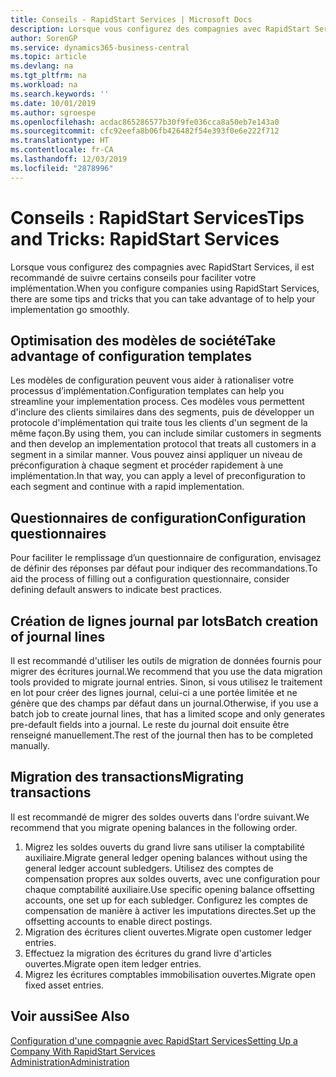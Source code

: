 ```yaml
---
title: Conseils - RapidStart Services | Microsoft Docs
description: Lorsque vous configurez des compagnies avec RapidStart Services, il est recommandé de suivre certains conseils pour faciliter votre implémentation.
author: SorenGP
ms.service: dynamics365-business-central
ms.topic: article
ms.devlang: na
ms.tgt_pltfrm: na
ms.workload: na
ms.search.keywords: ''
ms.date: 10/01/2019
ms.author: sgroespe
ms.openlocfilehash: acdac865286577b30f9fe036cca8a50eb7e143a0
ms.sourcegitcommit: cfc92eefa8b06fb426482f54e393f0e6e222f712
ms.translationtype: HT
ms.contentlocale: fr-CA
ms.lasthandoff: 12/03/2019
ms.locfileid: "2878996"
---
```

# <a name="tips-and-tricks-rapidstart-services"></a><span data-ttu-id="9468a-103">Conseils : RapidStart Services</span><span class="sxs-lookup"><span data-stu-id="9468a-103">Tips and Tricks: RapidStart Services</span></span>
<span data-ttu-id="9468a-104">Lorsque vous configurez des compagnies avec RapidStart Services, il est recommandé de suivre certains conseils pour faciliter votre implémentation.</span><span class="sxs-lookup"><span data-stu-id="9468a-104">When you configure companies using RapidStart Services, there are some tips and tricks that you can take advantage of to help your implementation go smoothly.</span></span>  

## <a name="take-advantage-of-configuration-templates"></a><span data-ttu-id="9468a-105">Optimisation des modèles de société</span><span class="sxs-lookup"><span data-stu-id="9468a-105">Take advantage of configuration templates</span></span>  
<span data-ttu-id="9468a-106">Les modèles de configuration peuvent vous aider à rationaliser votre processus d’implémentation.</span><span class="sxs-lookup"><span data-stu-id="9468a-106">Configuration templates can help you streamline your implementation process.</span></span> <span data-ttu-id="9468a-107">Ces modèles vous permettent d'inclure des clients similaires dans des segments, puis de développer un protocole d'implémentation qui traite tous les clients d'un segment de la même façon.</span><span class="sxs-lookup"><span data-stu-id="9468a-107">By using them, you can include similar customers in segments and then develop an implementation protocol that treats all customers in a segment in a similar manner.</span></span> <span data-ttu-id="9468a-108">Vous pouvez ainsi appliquer un niveau de préconfiguration à chaque segment et procéder rapidement à une implémentation.</span><span class="sxs-lookup"><span data-stu-id="9468a-108">In that way, you can apply a level of preconfiguration to each segment and continue with a rapid implementation.</span></span>  

## <a name="configuration-questionnaires"></a><span data-ttu-id="9468a-109">Questionnaires de configuration</span><span class="sxs-lookup"><span data-stu-id="9468a-109">Configuration questionnaires</span></span>  
<span data-ttu-id="9468a-110">Pour faciliter le remplissage d’un questionnaire de configuration, envisagez de définir des réponses par défaut pour indiquer des recommandations.</span><span class="sxs-lookup"><span data-stu-id="9468a-110">To aid the process of filling out a configuration questionnaire, consider defining default answers to indicate best practices.</span></span>  

## <a name="batch-creation-of-journal-lines"></a><span data-ttu-id="9468a-111">Création de lignes journal par lots</span><span class="sxs-lookup"><span data-stu-id="9468a-111">Batch creation of journal lines</span></span>  
<span data-ttu-id="9468a-112">Il est recommandé d'utiliser les outils de migration de données fournis pour migrer des écritures journal.</span><span class="sxs-lookup"><span data-stu-id="9468a-112">We recommend that you use the data migration tools provided to migrate journal entries.</span></span> <span data-ttu-id="9468a-113">Sinon, si vous utilisez le traitement en lot pour créer des lignes journal, celui-ci a une portée limitée et ne génère que des champs par défaut dans un journal.</span><span class="sxs-lookup"><span data-stu-id="9468a-113">Otherwise, if you use a batch job to create journal lines, that has a limited scope and only generates pre-default fields into a journal.</span></span> <span data-ttu-id="9468a-114">Le reste du journal doit ensuite être renseigné manuellement.</span><span class="sxs-lookup"><span data-stu-id="9468a-114">The rest of the journal then has to be completed manually.</span></span>  

## <a name="migrating-transactions"></a><span data-ttu-id="9468a-115">Migration des transactions</span><span class="sxs-lookup"><span data-stu-id="9468a-115">Migrating transactions</span></span>  
<span data-ttu-id="9468a-116">Il est recommandé de migrer des soldes ouverts dans l'ordre suivant.</span><span class="sxs-lookup"><span data-stu-id="9468a-116">We recommend that you migrate opening balances in the following order.</span></span>  

1.  <span data-ttu-id="9468a-117">Migrez les soldes ouverts du grand livre sans utiliser la comptabilité auxiliaire.</span><span class="sxs-lookup"><span data-stu-id="9468a-117">Migrate general ledger opening balances without using the general ledger account subledgers.</span></span> <span data-ttu-id="9468a-118">Utilisez des comptes de compensation propres aux soldes ouverts, avec une configuration pour chaque comptabilité auxiliaire.</span><span class="sxs-lookup"><span data-stu-id="9468a-118">Use specific opening balance offsetting accounts, one set up for each subledger.</span></span> <span data-ttu-id="9468a-119">Configurez les comptes de compensation de manière à activer les imputations directes.</span><span class="sxs-lookup"><span data-stu-id="9468a-119">Set up the offsetting accounts to enable direct postings.</span></span>  
2.  <span data-ttu-id="9468a-120">Migration des écritures client ouvertes.</span><span class="sxs-lookup"><span data-stu-id="9468a-120">Migrate open customer ledger entries.</span></span>  
3.  <span data-ttu-id="9468a-121">Effectuez la migration des écritures du grand livre d'articles ouvertes.</span><span class="sxs-lookup"><span data-stu-id="9468a-121">Migrate open item ledger entries.</span></span>  
4.  <span data-ttu-id="9468a-122">Migrez les écritures comptables immobilisation ouvertes.</span><span class="sxs-lookup"><span data-stu-id="9468a-122">Migrate open fixed asset entries.</span></span>  

## <a name="see-also"></a><span data-ttu-id="9468a-123">Voir aussi</span><span class="sxs-lookup"><span data-stu-id="9468a-123">See Also</span></span>  
[<span data-ttu-id="9468a-124">Configuration d'une compagnie avec RapidStart Services</span><span class="sxs-lookup"><span data-stu-id="9468a-124">Setting Up a Company With RapidStart Services</span></span>](admin-set-up-a-company-with-rapidstart.md)  
[<span data-ttu-id="9468a-125">Administration</span><span class="sxs-lookup"><span data-stu-id="9468a-125">Administration</span></span>](admin-setup-and-administration.md)
